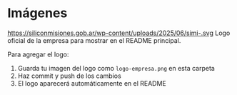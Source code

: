 # Imágenes

https://siliconmisiones.gob.ar/wp-content/uploads/2025/06/simi-.svg
Logo oficial de la empresa para mostrar en el README principal.

Para agregar el logo:
1. Guarda tu imagen del logo como `logo-empresa.png` en esta carpeta
2. Haz commit y push de los cambios
3. El logo aparecerá automáticamente en el README